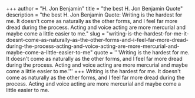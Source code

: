 +++
author = "H. Jon Benjamin"
title = "the best H. Jon Benjamin Quote"
description = "the best H. Jon Benjamin Quote: Writing is the hardest for me. It doesn't come as naturally as the other forms, and I feel far more dread during the process. Acting and voice acting are more mercurial and maybe come a little easier to me."
slug = "writing-is-the-hardest-for-me-it-doesnt-come-as-naturally-as-the-other-forms-and-i-feel-far-more-dread-during-the-process-acting-and-voice-acting-are-more-mercurial-and-maybe-come-a-little-easier-to-me"
quote = '''Writing is the hardest for me. It doesn't come as naturally as the other forms, and I feel far more dread during the process. Acting and voice acting are more mercurial and maybe come a little easier to me.'''
+++
Writing is the hardest for me. It doesn't come as naturally as the other forms, and I feel far more dread during the process. Acting and voice acting are more mercurial and maybe come a little easier to me.
